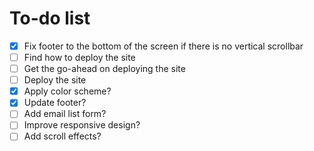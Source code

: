 # To-do list
- [x] Fix footer to the bottom of the screen if there is no vertical scrollbar
- [ ] Find how to deploy the site
- [ ] Get the go-ahead on deploying the site
- [ ] Deploy the site
- [x] Apply color scheme?
- [x] Update footer?
- [ ] Add email list form?
- [ ] Improve responsive design?
- [ ] Add scroll effects?